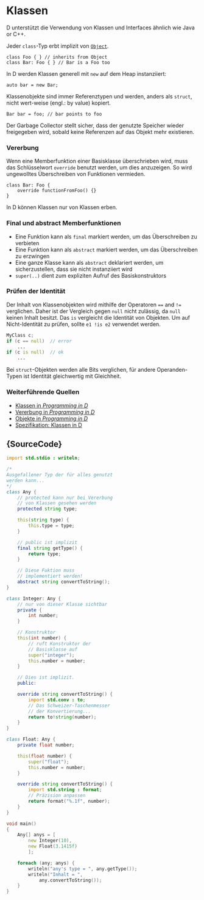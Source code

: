 # Klassen

D unterstützt die Verwendung von Klassen und Interfaces ähnlich wie
Java or C++.

Jeder `class`-Typ erbt implizit von [`Object`](https://dlang.org/phobos/object.html).

    class Foo { } // inherits from Object
    class Bar: Foo { } // Bar is a Foo too

In D werden Klassen generell mit `new` auf dem Heap instanziiert:

    auto bar = new Bar;

Klassenobjekte sind immer Referenztypen und werden, anders als `struct`, 
nicht wert-weise (engl.: by value) kopiert.

    Bar bar = foo; // bar points to foo

Der Garbage Collector stellt sicher, dass der genutzte Speicher wieder
freigegeben wird, sobald keine Referenzen auf das Objekt mehr existieren.

### Vererbung

Wenn eine Memberfunktion einer Basisklasse überschrieben wird, muss das
Schlüsselwort `override` benutzt werden, um dies anzuzeigen. So wird 
ungewolltes Überschreiben von Funktionen vermieden.

    class Bar: Foo {
        override functionFromFoo() {}
    }

In D können Klassen nur von Klassen erben.

### Final und abstract Memberfunktionen

-  Eine Funktion kann als `final` markiert werden, um das Überschreiben 
zu verbieten
-  Eine Funktion kann als `abstract` markiert werden, um das Überschreiben 
zu erzwingen
- Eine ganze Klasse kann als `abstract` deklariert werden, um sicherzustellen,
dass sie nicht instanziiert wird
- `super(..)` dient zum expliziten Aufruf des Basiskonstruktors

### Prüfen der Identität

Der Inhalt von Klassenobjekten wird mithilfe der Operatoren `==` and `!=` 
verglichen. Daher ist der Vergleich gegen `null` nicht zulässig, da `null`
keinen Inhalt besitzt.
Das `is` vergleicht die Identität von Objekten. Um auf Nicht-Identität zu prüfen, 
sollte `e1 !is e2` verwendet werden.

```d
MyClass c;
if (c == null)  // error
    ...
if (c is null)  // ok
    ...
```

Bei `struct`-Objekten werden alle Bits verglichen, für andere Operanden-Typen
ist Identität gleichwertig mit Gleichheit.

### Weiterführende Quellen

- [Klassen in _Programming in D_](http://ddili.org/ders/d.en/class.html)
- [Vererbung in _Programming in D_](http://ddili.org/ders/d.en/inheritance.html)
- [Objekte in _Programming in D_](http://ddili.org/ders/d.en/object.html)
- [Spezifikation: Klassen in D](https://dlang.org/spec/class.html)

## {SourceCode}

```d
import std.stdio : writeln;

/*
Ausgefallener Typ der für alles genutzt 
werden kann...
*/
class Any {
    // protected kann nur bei Vererbung
    // von Klassen gesehen werden
    protected string type;

    this(string type) {
        this.type = type;
    }

    // public ist implizit
    final string getType() {
        return type;
    }

    // Diese Fuktion muss  
    // implementiert werden!
    abstract string convertToString();
}

class Integer: Any {
    // nur von dieser Klasse sichtbar
    private {
        int number;
    }

    // Konstruktor
    this(int number) {
        // ruft Konstruktor der
        // Basisklasse auf
        super("integer");
        this.number = number;
    }

    // Dies ist implizit. 
    public:

    override string convertToString() {
        import std.conv : to;
        // Das Schweizer-Taschenmesser 
        // der Konvertierung...
        return to!string(number);
    }
}

class Float: Any {
    private float number;

    this(float number) {
        super("float");
        this.number = number;
    }

    override string convertToString() {
        import std.string : format;
        // Präzision anpassen
        return format("%.1f", number);
    }
}

void main()
{
    Any[] anys = [
        new Integer(10),
        new Float(3.1415f)
        ];

    foreach (any; anys) {
        writeln("any's type = ", any.getType());
        writeln("Inhalt = ",
            any.convertToString());
    }
}
```
